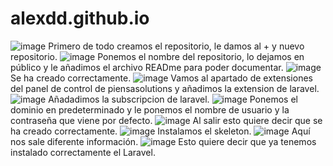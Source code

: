 # alexdd.github.io
![image](https://user-images.githubusercontent.com/115020510/217842005-8c5544e1-17ed-44c8-9cdc-fea9f8ca2607.png)
Primero de todo creamos el repositorio, le damos al + y nuevo repositorio.
![image](https://user-images.githubusercontent.com/115020510/217842134-58cdb63b-255b-4ccf-a798-91f3ed7e278f.png)
Ponemos el nombre del repositorio, lo dejamos en público y le añadimos el archivo READme para poder documentar.
![image](https://user-images.githubusercontent.com/115020510/217842546-9cddb42c-bd3c-4f8e-bfd8-428a714200a1.png)
Se ha creado correctamente.
![image](https://user-images.githubusercontent.com/115020510/217842597-b17e40d1-f099-451c-8263-1add7b568451.png)
Vamos al apartado de extensiones del panel de control de piensasolutions y añadimos la extension de laravel.
![image](https://user-images.githubusercontent.com/115020510/217842837-fd3f508f-edb5-40b7-ad24-d868c09115ef.png)
Añadadimos la subscripcion de laravel.
![image](https://user-images.githubusercontent.com/115020510/217842896-70a4013d-fa72-4cc7-8819-12e537d6ef91.png)
Ponemos el dominio en predeterminado y le ponemos el nombre de usuario y la contraseña que viene por defecto.
![image](https://user-images.githubusercontent.com/115020510/217843103-4a82abd9-94da-4bdf-902c-c878114ac6e1.png)
Al salir esto quiere decir que se ha creado correctamente.
![image](https://user-images.githubusercontent.com/115020510/217843211-7ae130cc-e89b-4f0f-9a45-2422cd6dbe6f.png)
Instalamos el skeleton.
![image](https://user-images.githubusercontent.com/115020510/217843258-4076cd2e-f41b-4b6d-9f7d-fb7f66ce2258.png)
Aquí nos sale diferente información.
![image](https://user-images.githubusercontent.com/115020510/217843341-79cff29e-d366-4fab-9161-613a55b211eb.png)
Esto quiere decir que ya tenemos instalado correctamente el Laravel.
